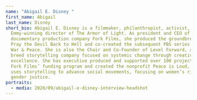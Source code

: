 ```yaml
---
name: "Abigail E. Disney "
first_name: Abigail
last_name: Disney
short_bio: Abigail E. Disney is a filmmaker, philanthropist, activist, and the
  Emmy-winning director of The Armor of Light. As president and CEO of the
  documentary production company Fork Films, she produced the groundbreaking
  Pray the Devil Back to Hell and co-created the subsequent PBS series Women,
  War & Peace. She is also the Chair and Co-Founder of Level Forward, a new
  breed storytelling company focused on systemic change through creative
  excellence. She has executive produced and supported over 100 projects through
  Fork Films’ funding program and created the nonprofit Peace is Loud, which
  uses storytelling to advance social movements, focusing on women’s rights and
  gender justice.
portraits:
  - media: 2020/09/abigail-e-disney-interview-headshot
---
```

